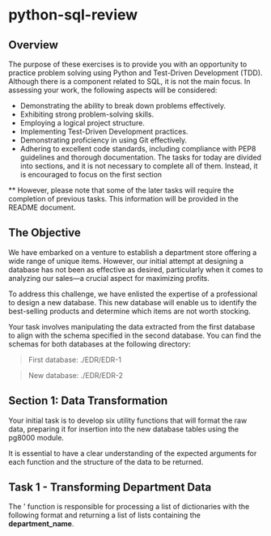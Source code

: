 # python-sql-review
## Overview

The purpose of these exercises is to provide you with an opportunity to practice problem solving using Python and Test-Driven Development (TDD). Although there is a component related to SQL, it is not the main focus. In assessing your work, the following aspects will be considered:

- Demonstrating the ability to break down problems effectively.
- Exhibiting strong problem-solving skills.
- Employing a logical project structure.
- Implementing Test-Driven Development practices.
- Demonstrating proficiency in using Git effectively.
- Adhering to excellent code standards, including compliance with PEP8 guidelines and thorough documentation.
The tasks for today are divided into sections, and it is not necessary to complete all of them. Instead, it is encouraged to focus on the first section

** However, please note that some of the later tasks will require the completion of previous tasks. This information will be provided in the README document.

## The Objective

We have embarked on a venture to establish a department store offering a wide range of unique items. However, our initial attempt at designing a database has not been as effective as desired, particularly when it comes to analyzing our sales—a crucial aspect for maximizing profits.

To address this challenge, we have enlisted the expertise of a professional to design a new database. This new database will enable us to identify the best-selling products and determine which items are not worth stocking.

Your task involves manipulating the data extracted from the first database to align with the schema specified in the second database. You can find the schemas for both databases at the following directory:

> First database: ./EDR/EDR-1

> New database: ./EDR/EDR-2

## Section 1: Data Transformation

Your initial task is to develop six utility functions that will format the raw data, preparing it for insertion into the new database tables using the pg8000 module.

It is essential to have a clear understanding of the expected arguments for each function and the structure of the data to be returned.

## Task 1 - Transforming Department Data
The ' function is responsible for processing a list of dictionaries with the following format and returning a list of lists containing the **department_name**.
